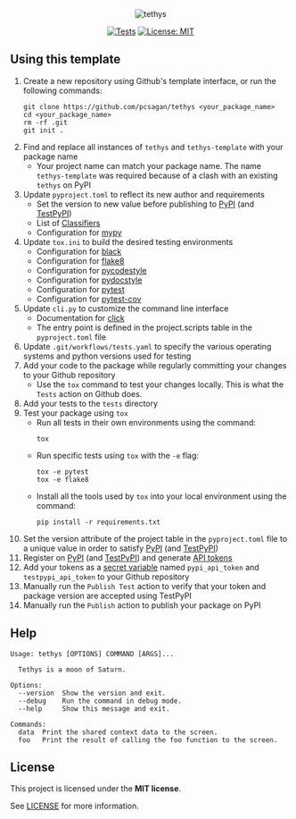 <div align="center">

<img src="https://i.imgur.com/jjnYRTV.png" title="tethys">

[![Tests](https://github.com/pcsagan/tethys/actions/workflows/tests.yml/badge.svg)](https://github.com/pcsagan/tethys/actions/workflows/tests.yml)
[![License: MIT](https://img.shields.io/badge/License-MIT-blue.svg)](https://github.com/pcsagan/tethys/blob/main/LICENSE)

</div>

## Using this template

1. Create a new repository using Github's template interface, or run the following commands:
    ```shell
    git clone https://github.com/pcsagan/tethys <your_package_name>
    cd <your_package_name>
    rm -rf .git
    git init .
    ```
2. Find and replace all instances of `tethys` and `tethys-template` with your package name
    - Your project name can match your package name. The name `tethys-template` was required because of a clash with an existing `tethys` on PyPI
3. Update `pyproject.toml` to reflect its new author and requirements
    - Set the version to new value before publishing to [PyPI](https://pypi.org) (and [TestPyPI](https://test.pypi.org))
    - List of [Classifiers](https://pypi.org/classifiers/)
    - Configuration for [mypy](https://mypy.readthedocs.io/en/stable/config_file.html)
4. Update `tox.ini` to build the desired testing environments
    - Configuration for [black](https://black.readthedocs.io/en/stable/guides/using_black_with_other_tools.html)
    - Configuration for [flake8](https://flake8.pycqa.org/en/latest/user/configuration.html)    
    - Configuration for [pycodestyle](https://pycodestyle.pycqa.org/en/latest/intro.html#configuration)
    - Configuration for [pydocstyle](http://www.pydocstyle.org/en/stable/usage.html#configuration-files)    
    - Configuration for [pytest](https://docs.pytest.org/en/7.1.x/reference/customize.html#tox-ini)
    - Configuration for [pytest-cov](https://pytest-cov.readthedocs.io/en/latest/tox.html)
5. Update `cli.py` to customize the command line interface
    - Documentation for [click](https://click.palletsprojects.com/)
    - The entry point is defined in the project.scripts table in the `pyproject.toml` file
6. Update `.git/workflows/tests.yaml` to specify the various operating systems and python versions used for testing
7. Add your code to the package while regularly committing your changes to your Github repository
    - Use the `tox` command to test your changes locally. This is what the `Tests` action on Github does.
8. Add your tests to the `tests` directory
9. Test your package using `tox`
    - Run all tests in their own environments using the command:
        ```shell
        tox
        ```
    - Run specific tests using `tox` with the `-e` flag:
        ```shell
        tox -e pytest
        tox -e flake8
        ```
    - Install all the tools used by `tox` into your local environment using the command:
        ```shell
        pip install -r requirements.txt
        ```
10. Set the version attribute of the project table in the `pyproject.toml` file to a unique value in order to satisfy [PyPI](https://pypi.org) (and [TestPyPI](https://test.pypi.org))
11. Register on [PyPI](https://pypi.org) (and [TestPyPI](https://test.pypi.org)) and generate [API tokens](https://pypi.org/help/#apitoken)
12. Add your tokens as a [secret variable](https://docs.github.com/en/actions/security-guides/encrypted-secrets) named `pypi_api_token` and `testpypi_api_token` to your Github repository
13. Manually run the `Publish Test` action to verify that your token and package version are accepted using TestPyPI
14. Manually run the `Publish` action to publish your package on PyPI

## Help

```
Usage: tethys [OPTIONS] COMMAND [ARGS]...

  Tethys is a moon of Saturn.

Options:
  --version  Show the version and exit.
  --debug    Run the command in debug mode.
  --help     Show this message and exit.

Commands:
  data  Print the shared context data to the screen.
  foo   Print the result of calling the foo function to the screen.
```

## License

This project is licensed under the **MIT license**.

See [LICENSE](LICENSE) for more information.
